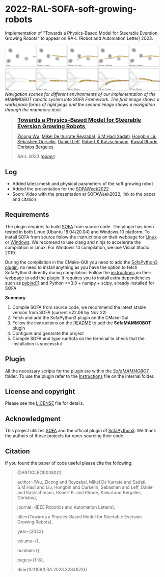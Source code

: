 # 2022-RAL-SOFA-soft-growing-robots
Implementation of "Towards a Physics-Based Model for Steerable Eversion Growing Robots" to appear on RA-L (Robot and Automation Letter) 2023.

![fig](imgs/pegs-snapshot.png "Duct navigation of the simulated MAMMOBOT")
![fig](imgs/ducts-snapshot.png)
*Navigation scenes for different environments of our implementation of the MAMMOBOT robotic system into SOFA Framework. The first image shows a workspace forms of rigid pegs and the second image shows a navigation through the mammary duct.*

><font size = 4>[**Towards a Physics-Based Model for Steerable Eversion Growing Robots**]()</font>,
>
>[Zicong Wu](https://rvim.online/author/zicong-wu/), [Mikel De Iturrate Reyzabal](https://kclpure.kcl.ac.uk/portal/en/persons/mikel-de-iturrate-reyzabal(54d8acc4-29b6-4ea6-855c-3d25077e13f4).html), [S.M.Hadi Sadati](https://rvim.online/author/s.m.hadi-sadati/), [Hongbin Liu](http://kclhammerlab.com/people/hongbin-liu/), [Sebastien Ourselin](https://www.kcl.ac.uk/people/sebastien-ourselin), [Daniel Leff](https://www.imperial.ac.uk/people/d.leff), [Robert K.Katzschmann](https://srl.ethz.ch/the-group/prof-robert-katzschmann.html), [Kawal Rhode](https://kclpure.kcl.ac.uk/portal/kawal.rhode.html), [Christos Bergeles](https://rvim.online/author/christos-bergeles/)
>
>*RA-L 2023 ([paper](https://ieeexplore.ieee.org/document/10008022))*

## Log
* Added latest mesh and physical parameters of the soft growing robot
* Added the presentation for the [SOFAWeek2022](SofaWeek2022/SOFAWeek2022.pdf)
* Soon: Video with the presentation at SOFAWeek2022, link to the paper and citation

## Requirements
The plugin requires to build [SOFA](https://www.sofa-framework.org/) from source code. The plugin has been tested in both Linux (Ubuntu 18.04/20.04) and Windows 10 platform. To install SOFA from source follow the instructions on their webpage for [Linux](https://www.sofa-framework.org/community/doc/getting-started/build/linux/) or [Windows](https://www.sofa-framework.org/community/doc/getting-started/build/windows/). We recomend to use clang and ninja to accelerate the compilation in Linux. For Windows 10 compilation, we use Visual Studio 2019.

During the compilation in the CMake-GUI you need to add the [SofaPython3 plugin](https://sofapython3.readthedocs.io/en/latest/), no need to install anything as you have the option to fetch SofaPython3 directly during compilation. Follow the [instructions](https://sofapython3.readthedocs.io/en/latest/menu/Compilation.html) on their webpage to add the plugin. It requires you to install extra dependencies such as [pybind11](https://pybind11.readthedocs.io/en/stable/) and Python <=3.8 + numpy + scipy, already installed for SOFA.

**Summary**:

1. Compile SOFA from source code, we recommend the latest stable version from SOFA (current v22.06 by Nov 22)
1. Fetch and add the SofaPython3 plugin on the CMake-Gui
1. Follow the instructions on the [README](SofaMAMMOBOT/README.md) to add the **SofaMAMMOBOT** plugin
1. Configure and generate the project
1. Compile SOFA and type runSofa on the terminal to check that the installation is successful

## Plugin
All the necessary scripts for the plugin are within the *[SofaMAMMOBOT](SofaMAMMOBOT/)* folder.
To use the plugin refer to the [Instructions](SofaMAMMOBOT/README.md) file on the internal folder.

## License and copyright
Please see the [LICENSE](LICENSE) file for details.

## Acknowledgment
This project utilizes [SOFA](https://www.sofa-framework.org/) and the official plugin of [SofaPython3](https://sofapython3.readthedocs.io/en/latest/). We thank the authors of those projects for open-sourcing their code.

## Citation
If you found the paper of code useful please cite the following:
>@ARTICLE{10008022,
>
>author={Wu, Zicong and Reyzabal, Mikel De Iturrate and Sadati, S.M.Hadi and Liu, Hongbin and Ourselin, Sebastien and Leff, Daniel and Katzschmann, Robert K. and Rhode, Kawal and Bergeles, Christos},
>
>journal={IEEE Robotics and Automation Letters},
>
>title={Towards a Physics-Based Model for Steerable Eversion Growing Robots},
>
>year={2023},
>
>volume={},
>
>number={},
>
>pages={1-8},
>
>doi={10.1109/LRA.2023.3234823}}

